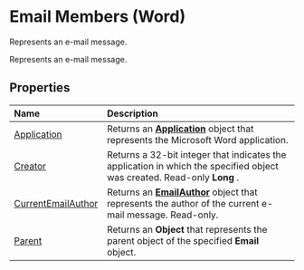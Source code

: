 
# Email Members (Word)
Represents an e-mail message.

Represents an e-mail message.


## Properties



|**Name**|**Description**|
|:-----|:-----|
|[Application](6c33e338-9a94-a39c-33f8-81ec7f868478.md)|Returns an  **[Application](d1cf6f8f-4e88-bf01-93b4-90a83f79cb44.md)** object that represents the Microsoft Word application.|
|[Creator](be3a596e-3067-49ad-f303-e87cbec5ad96.md)|Returns a 32-bit integer that indicates the application in which the specified object was created. Read-only  **Long** .|
|[CurrentEmailAuthor](a317b265-f712-2954-aeaf-3a17da38d380.md)|Returns an  **[EmailAuthor](2749e018-42e9-7a1a-f18b-8605b38ff0ae.md)** object that represents the author of the current e-mail message. Read-only.|
|[Parent](5f8eed1b-097e-1e9a-13ca-a4720d2222cc.md)|Returns an  **Object** that represents the parent object of the specified **Email** object.|
